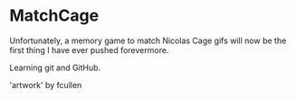# MatchCage
Unfortunately, a memory game to match Nicolas Cage gifs will now be the first thing I have ever pushed forevermore. 

Learning git and GitHub.

'artwork' by fcullen
